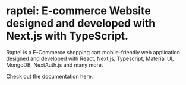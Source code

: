 # raptei: E-commerce Website designed and developed with Next.js with TypeScript.

Raptei is a E-Commerce shopping cart mobile-friendly web application designed and developed with React, Next.js, Typescript, Material UI, MongoDB, NextAuth.js and many more.

Check out the documentation [here](https://github.com/balajihambeere/raptei/wiki).

